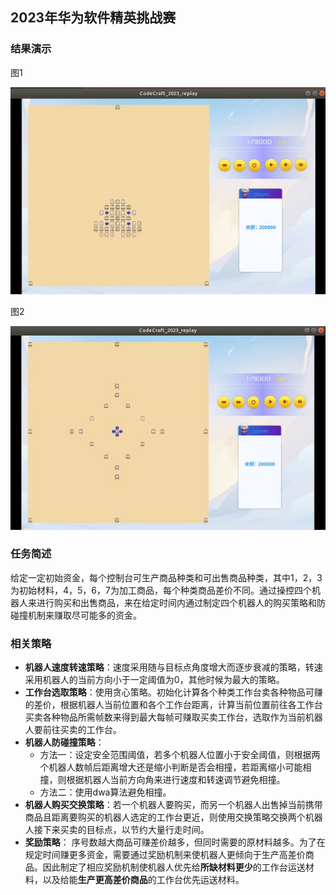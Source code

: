 ## 2023年华为软件精英挑战赛


### 结果演示

图1

![](./resource/map1.gif)

图2

![](./resource/map2.gif)

### 任务简述

给定一定初始资金，每个控制台可生产商品种类和可出售商品种类，其中1，2，3为初始材料，4，5，6，7为加工商品，每个种类商品差价不同。通过操控四个机器人来进行购买和出售商品，来在给定时间内通过制定四个机器人的购买策略和防碰撞机制来赚取尽可能多的资金。

### 相关策略

- **机器人速度转速策略**：速度采用随与目标点角度增大而逐步衰减的策略，转速采用机器人的当前方向小于一定阈值为0，其他时候为最大的策略。
- **工作台选取策略**：使用贪心策略。初始化计算各个种类工作台卖各种物品可赚的差价，根据机器人当前位置和各个工作台距离，计算当前位置前往各工作台买卖各种物品所需帧数来得到最大每帧可赚取买卖工作台，选取作为当前机器人要前往买卖的工作台。
- **机器人防碰撞策略**：
   + 方法一：设定安全范围阈值，若多个机器人位置小于安全阈值，则根据两个机器人数帧后距离增大还是缩小判断是否会相撞，若距离缩小可能相撞，则根据机器人当前方向角来进行速度和转速调节避免相撞。
   + 方法二：使用dwa算法避免相撞。
- **机器人购买交换策略**：若一个机器人要购买，而另一个机器人出售掉当前携带商品且距离要购买的机器人选定的工作台更近，则使用交换策略交换两个机器人接下来买卖的目标点，以节约大量行走时间。
- **奖励策略**： 序号数越大商品可赚差价越多，但同时需要的原材料越多。为了在规定时间赚更多资金，需要通过奖励机制来使机器人更倾向于生产高差价商品。因此制定了相应奖励机制使机器人优先给**所缺材料更少**的工作台运送材料，以及给能**生产更高差价商品**的工作台优先运送材料。